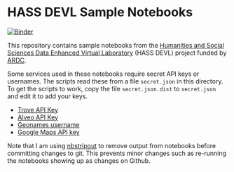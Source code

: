 # HASS DEVL Sample Notebooks

[![Binder](https://mybinder.org/badge.svg)](https://mybinder.org/v2/gh/HASSCloud/hassdevl-samples.git/master)

This repository contains sample notebooks from the [Humanities and Social Sciences Data 
Enhanced Virtual Laboratory](https://hasscloud.net.au/) (HASS DEVL) project funded by 
[ARDC](https://nectar.org.au/).  

Some services used in these notebooks require secret API keys or usernames.  The scripts read these
from a file `secret.json` in this directory.   To get the scripts to work, copy the file `secret.json.dist` 
to `secret.json` and edit it to add your keys. 

- [Trove API Key](http://help.nla.gov.au/trove/building-with-trove/api)
- [Alveo API Key](http://alveo.edu.au/documentation/getting-access-to-alveo-and-galaxy/whats-an-api-key/)
- [Geonames username](http://www.geonames.org/login)
- [Google Maps API key](https://developers.google.com/maps/documentation/javascript/get-api-key)
    
Note that I am using [nbstripout](https://github.com/kynan/nbstripout) to remove output from notebooks
before committing changes to git.  This prevents minor changes such as re-running the notebooks showing up
as changes on Github.
